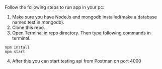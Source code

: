 Follow the following steps to run app in your pc:
1. Make sure you have NodeJs and mongodb installed(make a database named test in mongodb).
2. Clone this repo.
3. Open Terminal in repo directory. Then type following commands in terminal.
```
npm install
npm start
```
4. After this you can start testing api from Postman on port 4000